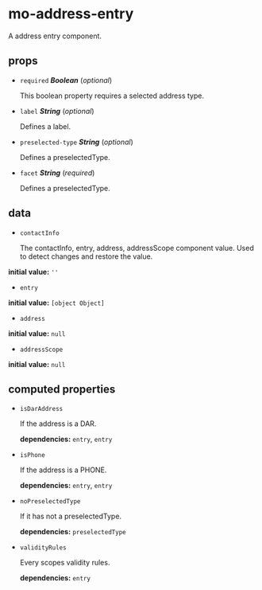 # mo-address-entry 

A address entry component. 

## props 

- `required` ***Boolean*** (*optional*) 

  This boolean property requires a selected address type. 

- `label` ***String*** (*optional*) 

  Defines a label. 

- `preselected-type` ***String*** (*optional*) 

  Defines a preselectedType. 

- `facet` ***String*** (*required*) 

  Defines a preselectedType. 

## data 

- `contactInfo` 

  The contactInfo, entry, address, addressScope component value.
  Used to detect changes and restore the value. 

**initial value:** `''` 

- `entry` 

**initial value:** `[object Object]` 

- `address` 

**initial value:** `null` 

- `addressScope` 

**initial value:** `null` 

## computed properties 

- `isDarAddress` 

  If the address is a DAR. 

   **dependencies:** `entry`, `entry` 

- `isPhone` 

  If the address is a PHONE. 

   **dependencies:** `entry`, `entry` 

- `noPreselectedType` 

  If it has not a preselectedType. 

   **dependencies:** `preselectedType` 

- `validityRules` 

  Every scopes validity rules. 

   **dependencies:** `entry` 


